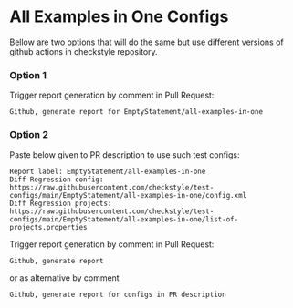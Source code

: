 # All Examples in One Configs

Bellow are two options that will do the same but use different versions
of github actions in checkstyle repository.


### Option 1
Trigger report generation by comment in Pull Request:
```
Github, generate report for EmptyStatement/all-examples-in-one
```

### Option 2

Paste below given to PR description to use such test configs:
```
Report label: EmptyStatement/all-examples-in-one
Diff Regression config: https://raw.githubusercontent.com/checkstyle/test-configs/main/EmptyStatement/all-examples-in-one/config.xml
Diff Regression projects: https://raw.githubusercontent.com/checkstyle/test-configs/main/EmptyStatement/all-examples-in-one/list-of-projects.properties
```

Trigger report generation by comment in Pull Request:
```
Github, generate report
```
or as alternative by comment
```
Github, generate report for configs in PR description
```
